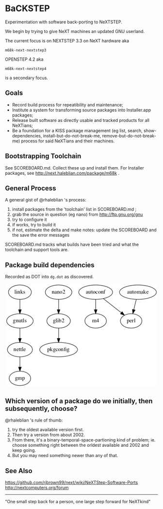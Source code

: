 # BaCKSTEP

Experimentation with software back-porting to NeXTSTEP.

We begin by trying to give NeXT machines an updated GNU userland.

The current focus is on NEXTSTEP 3.3 on NeXT hardware aka

    m68k-next-nextstep3
    
OPENSTEP 4.2 aka
    
    m68k-next-nextstep4

is a secondary focus.

## Goals

* Record build process for repeatibility and maintenance;
* Institute a system for transforming source packages into Installer.app packages;
* Release built software as directly usable and tracked products for all NeXTians;
* Be a foundation for a KISS package management (eg list, search, show-dependencies, install-but-do-not-break-me, remove-but-do-not-break-me) process for said NeXTians and their machines.

## Bootstrapping Toolchain

See SCOREBOARD.md.  Collect these up and install them.  For Installer packages, see http://next.haleblian.com/package/m68k .

## General Process

A general gist of @rhaleblian 's process:

1. install packages from the 'toolchain' list in SCOREBOARD.md ;
2. grab the source in question (eg nano) from http://ftp.gnu.org/gnu
3. try to configure it
4. if works, try to build it
5. if not, estimate the delta and make notes: update the SCOREBOARD and the save the error messages

SCOREBOARD.md tracks what builds have been tried and what the toolchain and support tools are.

## Package build dependencies

Recorded as DOT into `dg.dot` as discovered.

!['Requires' Graph](/images/dg.dot.png)

## Which version of a package do we initially, then subsequently, choose?

@rhaleblian 's rule of thumb: 
1. try the oldest available version first. 
2. Then try a version from about 2002.
3. From there, it's a binary-temporal-space-partioning kind of problem; ie. choose something right between the orldest available and 2002 and keep going.
4. But you may need something newer than any of that.

## See Also

https://github.com/rjbrown99/next/wiki/NeXTStep-Software-Ports
http://nextcomputers.org/forum

---
"One small step back for a person, one large step forward for NeXTkind"
